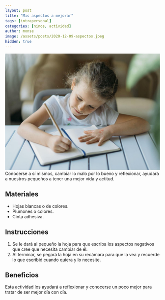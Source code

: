 ```yaml
---
layout: post
title: "Mis aspectos a mejorar"
tags: [intrapersonal]
categories: [ninos, actividad]
author: monse
image: /assets/posts/2020-12-09-aspectos.jpeg
hidden: true
---
```

![Actividad de aspectos](/assets/posts/2020-12-09-aspectos.jpeg)<br/> 
Conocerse a sí mismos, cambiar lo malo por lo bueno y reflexionar, ayudará a nuestros pequeños a tener una mejor vida y actitud. 

## Materiales 
- Hojas blancas o de colores.
- Plumones o colores.
- Cinta adhesiva.

## Instrucciones 
1. Se le dará al pequeño la hoja para que escriba los aspectos negativos que cree que necesita cambiar de él.
2. Al terminar, se pegará la hoja en su recámara para que la vea y recuerde lo que escribió cuando quiera y lo necesite. 

## Beneficios 
Esta actividad los ayudará a reflexionar y conocerse un poco mejor para tratar de ser mejor día con día.  